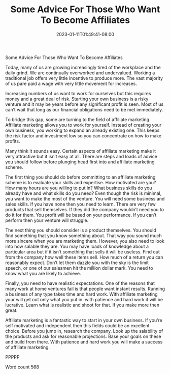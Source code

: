 ﻿---
title: "Some Advice For Those Who Want To Become Affiliates"
date: 2023-01-11T01:49:41-08:00
description: "TXT Tips for Web Success"
featured_image: "/images/TXT.jpg"
tags: ["TXT"]
---

Some Advice For Those Who Want To Become Affiliates

Today, many of us are growing increasingly tired of the workplace and the daily grind. We are continually overworked and undervalued. Working a traditional job offers very little incentive to produce more. The vast majority of us pare paid a wage with very little movement for increases.

Increasing numbers of us want to work for ourselves but this requires money and a great deal of risk. Starting your own business is a risky venture and it may be years before any significant profit is seen. Most of us can’t wait that long as our financial obligations need to be met immediately.

To bridge this gap, some are turning to the field of affiliate marketing. Affiliate marketing allows you to work for yourself. Instead of creating your own business, you working to expand an already existing one. This keeps the risk factor and investment low so you can concentrate on how to make profits. 

Many think it sounds easy. Certain aspects of affiliate marketing make it very attractive but it isn’t easy at all. There are steps and loads of advice you should follow before plunging head first into and affiliate marketing scheme.

The first thing you should do before committing to an affiliate marketing scheme is to evaluate your skills and expertise. How motivated are you? How many hours are you willing to put in? What business skills do you already have and what skills do you need? Even though the risk is minimal, you want to make the most of the venture. You will need some business and sales skills. If you have none then you need to learn. There are very few products that sell themselves. If they did the company wouldn’t need you to do it for them. You profit will be based on your performance. If you can’t perform then your venture will struggle.

The next thing you should consider is a product themselves. You should find something that you know something about. That way you sound much more sincere when you are marketing them. However, you also need to look into how salable they are. You may have loads of knowledge about a particular area but if it isn’t something that sells it will be useless. Find out from the company how well these items sell. How much of a return you can reasonably expect. Don’t let them dazzle you with the sky is the limit speech, or one of our salesmen hit the million dollar mark. You need to know what you are likely to achieve.

Finally, you need to have realistic expectations. One of the reasons that many work at home ventures fail is that people want instant results. Running a business of any type takes time and hard work. With affiliate marketing your will get out only what you put in. with patience and hard work it will be lucrative. Learn what is realistic and shoot for that. If you make more then great.

Affiliate marketing is a fantastic way to start in your own business. If you’re self motivated and independent then this fields could be an excellent choice. Before you jump in, research the company. Look up the salability of the products and ask for reasonable projections. Base your goals on these and build from there. With patience and hard work you will make a success of affiliate marketing.

PPPPP

Word count 568
